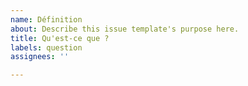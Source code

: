 ```yaml
---
name: Définition
about: Describe this issue template's purpose here.
title: Qu'est-ce que ?
labels: question
assignees: ''

---
```




